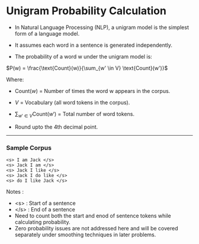 # Unigram Probability Calculation

- In Natural Language Processing (NLP), a  unigram model is the simplest form of a language model. 
- It assumes each word in a sentence is generated independently.  


- The probability of a word w under the unigram model is:

$P(w) = \frac{\text{Count}(w)}{\sum_{w' \in V} \text{Count}(w')}$

Where:

- $\text{Count}(w)$ = Number of times the word w appears in the corpus.

- $V$ = Vocabulary (all word tokens in the corpus).

- $\sum_{w' \in V} \text{Count}(w')$ = Total number of word tokens.
- Round upto the 4th decimal point.


---

### Sample Corpus

```text
<s> I am Jack </s>
<s> Jack I am </s>
<s> Jack I like </s>
<s> Jack I do like </s>
<s> do I like Jack </s>
```

Notes : 
- \<s> : Start of a sentence
- \</s> : End of a sentence
- Need to count both the start and enod of sentence tokens while calculating probability.
- Zero probability issues are not addressed here and will be covered separately under smoothing techniques in  later problems.
